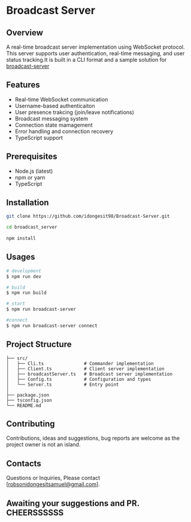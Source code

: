 # Broadcast Server
## Overview
A real-time broadcast server implementation using WebSocket protocol.  
This server supports user authentication, real-time messaging, and user status tracking.It is built in a CLI format and a sample solution for [broadcast-server](https://roadmap.sh/projects/broadcast-server)

## Features
- Real-time WebSocket communication
- Username-based authenticaiton
- User presence trakcing (join/leave notifications)
- Broadcast messaging system
- Connection state mamagement
- Error handling and connection recovery
- TypeScript support

## Prerequisites
- Node.js (latest)
- npm or yarn
- TypeScript

## Installation
```sh
git clone https://github.com/idongesit98/Broadcast-Server.git

cd broadcast_server 
 
npm install 
```

## Usages
```bash
# development
$ npm run dev 

# build
$ npm run build     

# start
$ npm run broadcast-server

#connect
$ npm run broadcast-server connect

```

## Project Structure
```stylus
├── src/
│   ├── Cli.ts               # Commander implementation
│   ├── Client.ts            # Client server implementation
│   ├── broadcastServer.ts   # Broadcast server implementation
│   ├── Config.ts            # Configuration and types
│   └── Server.ts            # Entry point
│
├── package.json
├── tsconfig.json
└── README.md
```

## Contributing
Contributions, ideas and suggestions, bug reports are welcome as the project owner is not an island.

## Contacts
Questions or Inquiries, Please contact [robsonidongesitsamuel@gmail.com].

## Awaiting your suggestions and PR. CHEERSSSSSS